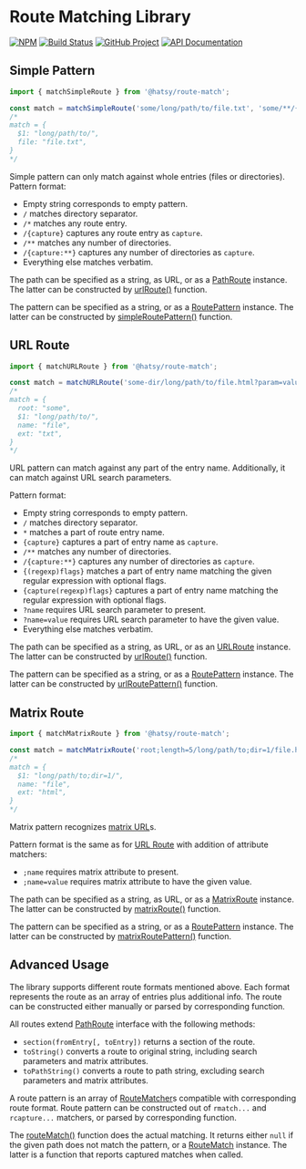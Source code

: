 Route Matching Library
======================

[![NPM][npm-image]][npm-url]
[![Build Status][build-status-img]][build-status-link]
[![GitHub Project][github-image]][github-url]
[![API Documentation][api-docs-image]][api-docs-url]

[npm-image]: https://img.shields.io/npm/v/@hatsy/route-match.svg?logo=npm
[npm-url]: https://www.npmjs.com/package/@hatsy/route-match
[build-status-img]: https://github.com/hatsyjs/route-match/workflows/Build/badge.svg
[build-status-link]: https://github.com/hatsyjs/route-match/actions?query=workflow:Build
[github-image]: https://img.shields.io/static/v1?logo=github&label=GitHub&message=project&color=informational
[github-url]: https://github.com/hatsyjs/route-match
[api-docs-image]: https://img.shields.io/static/v1?logo=typescript&label=API&message=docs&color=informational
[api-docs-url]: https://hatsyjs.github.io/route-match/


Simple Pattern
--------------

```typescript
import { matchSimpleRoute } from '@hatsy/route-match';

const match = matchSimpleRoute('some/long/path/to/file.txt', 'some/**/{file}');
/*
match = {
  $1: "long/path/to/",
  file: "file.txt",
}
*/ 
```

Simple pattern can only match against whole entries (files or directories). Pattern format:

- Empty string corresponds to empty pattern.
- `/` matches directory separator.
- `/*` matches any route entry.
- `/{capture}` captures any route entry as `capture`.
- `/**` matches any number of directories.
- `/{capture:**}` captures any number of directories as `capture`.
- Everything else matches verbatim.

The path can be specified as a string, as URL, or as a [PathRoute] instance. The latter can be constructed by
[urlRoute()] function.

The pattern can be specified as a string, or as a [RoutePattern] instance. The latter can be constructed by
[simpleRoutePattern()] function.

[PathRoute]: https://hatsyjs.github.io/route-match/interfaces/PathRoute.html
[urlRoute()]: https://hatsyjs.github.io/route-match/globals.html#urlRoute
[RoutePattern]: https://hatsyjs.github.io/route-match/globals.html#RoutePattern
[simpleRoutePattern()]: https://hatsyjs.github.io/route-match/globals.html#simpleRoutePattern


URL Route
---------

[URL Route]: #url-route

```typescript
import { matchURLRoute } from '@hatsy/route-match';

const match = matchURLRoute('some-dir/long/path/to/file.html?param=value', '{root([^-]*)}-dir/**/{name}.{ext}?param');
/*
match = {
  root: "some",
  $1: "long/path/to/",
  name: "file",
  ext: "txt",
}
*/ 
```

URL pattern can match against any part of the entry name. Additionally, it can match against URL search parameters.

Pattern format:

- Empty string corresponds to empty pattern.
- `/` matches directory separator.
- `*` matches a part of route entry name.
- `{capture}` captures a part of entry name as `capture`.
- `/**` matches any number of directories.
- `/{capture:**}` captures any number of directories as `capture`.
- `{(regexp)flags}` matches a part of entry name matching the given regular expression with optional flags.
- `{capture(regexp)flags}` captures a part of entry name matching the regular expression with optional flags.
- `?name` requires URL search parameter to present.
- `?name=value` requires URL search parameter to have the given value.
- Everything else matches verbatim. 

The path can be specified as a string, as URL, or as an [URLRoute] instance. The latter can be constructed by
[urlRoute()] function.

The pattern can be specified as a string, or as a [RoutePattern] instance. The latter can be constructed by
[urlRoutePattern()] function.

[URLRoute]: https://hatsyjs.github.io/route-match/interfaces/URLRoute.html
[urlRoutePattern()]: https://hatsyjs.github.io/route-match/globals.html#urlRoutePattern


Matrix Route
------------

```typescript
import { matchMatrixRoute } from '@hatsy/route-match';

const match = matchMatrixRoute('root;length=5/long/path/to;dir=1/file.html;dir=0', 'root;length/**/*');
/*
match = {
  $1: "long/path/to;dir=1/",
  name: "file",
  ext: "html",
}
*/ 
```

Matrix pattern recognizes [matrix URL]s.

Pattern format is the same as for [URL Route] with addition of attribute matchers:

- `;name` requires matrix attribute to present.
- `;name=value` requires matrix attribute to have the given value.

The path can be specified as a string, as URL, or as a [MatrixRoute] instance. The latter can be constructed by
[matrixRoute()] function.

The pattern can be specified as a string, or as a [RoutePattern] instance. The latter can be constructed by
[matrixRoutePattern()] function.

[MatrixRoute]: https://hatsyjs.github.io/route-match/interfaces/MatrixRoute.html
[matrixRoute()]: https://hatsyjs.github.io/route-match/globals.html#matrixRoute
[matrixRoutePattern()]: https://hatsyjs.github.io/route-match/globals.html#matrixRoutePattern
[matrix URL]: https://www.w3.org/DesignIssues/MatrixURIs.html


Advanced Usage
--------------

The library supports different route formats mentioned above. Each format represents the route as an array of entries
plus additional info. The route can be constructed either manually or parsed by corresponding function.

All routes extend [PathRoute] interface with the following methods:

- `section(fromEntry[, toEntry])` returns a section of the route.
- `toString()` converts a route to original string, including search parameters and matrix attributes.
- `toPathString()` converts a route to path string, excluding search parameters and matrix attributes. 

A route pattern is an array of [RouteMatcher]s compatible with corresponding route format. Route pattern can be
constructed out of `rmatch...` and `rcapture...` matchers, or parsed by corresponding function.

The [routeMatch()] function does the actual matching. It returns either `null` if the given path does not match
the pattern, or a [RouteMatch] instance. The latter is a function that reports captured matches when called. 

[RouteMatcher]: https://hatsyjs.github.io/route-match/modules/RouteMatcher.html  
[routeMatch()]: https://hatsyjs.github.io/route-match/globals.html#routeMatch
[RouteMatch]: https://hatsyjs.github.io/route-match/modules/RouteMatch.html
